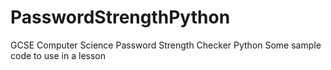# PasswordStrengthPython
GCSE Computer Science Password Strength Checker Python
Some sample code to use in a lesson
